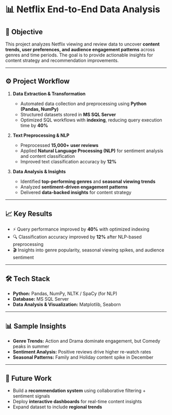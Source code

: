 # 📊 Netflix End-to-End Data Analysis  

## 📌 Objective  
This project analyzes Netflix viewing and review data to uncover **content trends, user preferences, and audience engagement patterns** across genres and time periods. The goal is to provide actionable insights for content strategy and recommendation improvements.  

---

## ⚙️ Project Workflow  

1. **Data Extraction & Transformation**  
   - Automated data collection and preprocessing using **Python (Pandas, NumPy)**  
   - Structured datasets stored in **MS SQL Server**  
   - Optimized SQL workflows with **indexing**, reducing query execution time by **40%**  

2. **Text Preprocessing & NLP**  
   - Preprocessed **15,000+ user reviews**  
   - Applied **Natural Language Processing (NLP)** for sentiment analysis and content classification  
   - Improved text classification accuracy by **12%**  

3. **Data Analysis & Insights**  
   - Identified **top-performing genres** and **seasonal viewing trends**  
   - Analyzed **sentiment-driven engagement patterns**  
   - Delivered **data-backed insights** for content strategy  

---

## 📈 Key Results  

- ⚡ Query performance improved by **40%** with optimized indexing  
- 🔍 Classification accuracy improved by **12%** after NLP-based preprocessing  
- 🎬 Insights into genre popularity, seasonal viewing spikes, and audience sentiment  

---

## 🛠️ Tech Stack  

- **Python:** Pandas, NumPy, NLTK / SpaCy (for NLP)  
- **Database:** MS SQL Server  
- **Data Analysis & Visualization:** Matplotlib, Seaborn

---

## 📊 Sample Insights  

- **Genre Trends:** Action and Drama dominate engagement, but Comedy peaks in summer  
- **Sentiment Analysis:** Positive reviews drive higher re-watch rates  
- **Seasonal Patterns:** Family and Holiday content spike in December  

---

## 🔮 Future Work  

- Build a **recommendation system** using collaborative filtering + sentiment signals  
- Deploy **interactive dashboards** for real-time content insights  
- Expand dataset to include **regional trends**  


